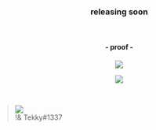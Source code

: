
<h3 align="center">
  releasing soon
</h3>

&nbsp;
&nbsp;
&nbsp;
&nbsp;
&nbsp;
&nbsp;

<h4 align="center">
  - proof -
</h4>

<p align="center"> 
  <kbd>
<img src="https://user-images.githubusercontent.com/98614666/180615072-2afaaaf0-6879-4a7c-86dd-730e65e000f5.png"></img>
  </kbd>
</p>

<p align="center"> 
  <kbd>
<img src="https://user-images.githubusercontent.com/98614666/180614619-4b7a8972-cd93-491a-91a7-ea22a54b859c.jpg"></img>
  </kbd>
</p>


&nbsp;
<!-- ##  Credits: -->
 > [![](https://cdn.discordapp.com/avatars/840541540203626516/a_623bba089006ad306056ef863f2fd071.gif?size=128)](https://github.com/xtekky) <br>!& Tekky#1337


